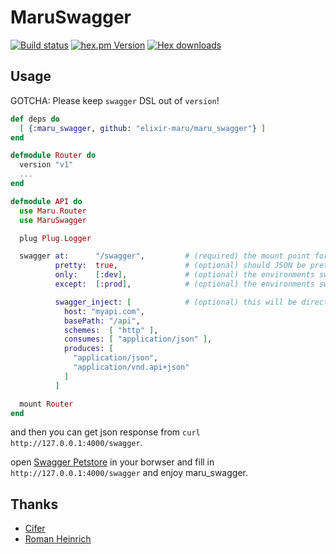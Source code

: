 MaruSwagger
===========

[![Build status](https://img.shields.io/travis/elixir-maru/maru_swagger.svg?style=flat-square)](https://travis-ci.org/elixir-maru/maru_swagger)
[![hex.pm Version](https://img.shields.io/hexpm/v/maru_swagger.svg?style=flat-square)](https://hex.pm/packages/maru_swagger)
[![Hex downloads](https://img.shields.io/hexpm/dt/maru_swagger.svg?style=flat-square)](https://hex.pm/packages/maru_swagger)

## Usage

GOTCHA: Please keep `swagger` DSL out of `version`!

```elixir
def deps do
  [ {:maru_swagger, github: "elixir-maru/maru_swagger"} ]
end

defmodule Router do
  version "v1"
  ...
end

defmodule API do
  use Maru.Router
  use MaruSwagger

  plug Plug.Logger

  swagger at:      "/swagger",         # (required) the mount point for the URL
          pretty:  true,               # (optional) should JSON be pretty-printed?
          only:    [:dev],             # (optional) the environments swagger works
          except:  [:prod],            # (optional) the environments swagger NOT works

          swagger_inject: [            # (optional) this will be directly injected into the root Swagger JSON
            host: "myapi.com",
            basePath: "/api",
            schemes:  [ "http" ],
            consumes: [ "application/json" ],
            produces: [
              "application/json",
              "application/vnd.api+json"
            ]
          ]

  mount Router
end
```

and then you can get json response from `curl http://127.0.0.1:4000/swagger`.

open [Swagger Petstore](http://petstore.swagger.io) in your borwser and fill in `http://127.0.0.1:4000/swagger` and enjoy maru_swagger.


## Thanks

* [Cifer](https://github.com/Cifer-Y)
* [Roman Heinrich](https://github.com/mindreframer)

